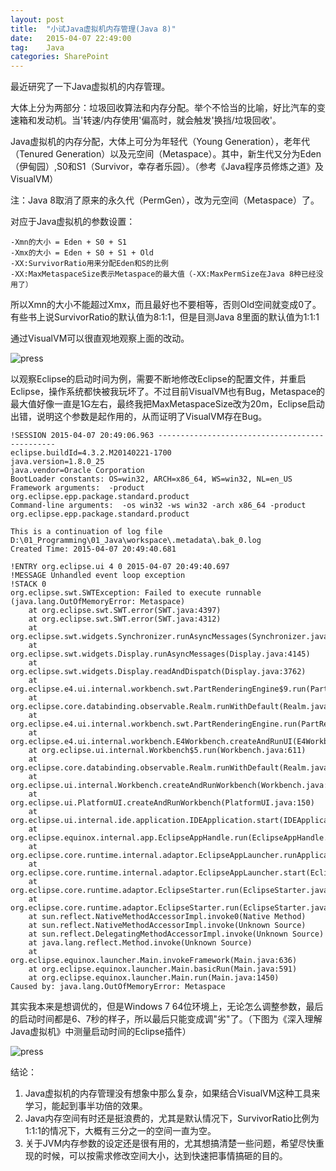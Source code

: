 ```yaml
---
layout: post
title:  "小试Java虚拟机内存管理(Java 8)"
date:   2015-04-07 22:49:00
tag:    Java
categories: SharePoint
---
```

最近研究了一下Java虚拟机的内存管理。

大体上分为两部分：垃圾回收算法和内存分配。举个不恰当的比喻，好比汽车的变速箱和发动机。当'转速/内存使用'偏高时，就会触发'换挡/垃圾回收'。

Java虚拟机的内存分配，大体上可分为年轻代（Young Generation），老年代（Tenured Generation）以及元空间（Metaspace）。其中，新生代又分为Eden（伊甸园）,S0和S1（Survivor，幸存者乐园）。（参考《Java程序员修炼之道》及VisualVM）

注：Java 8取消了原来的永久代（PermGen），改为元空间（Metaspace）了。

对应于Java虚拟机的参数设置：

	-Xmn的大小 = Eden + S0 + S1
	-Xmx的大小 = Eden + S0 + S1 + Old
	-XX:SurvivorRatio用来分配Eden和S的比例
	-XX:MaxMetaspaceSize表示Metaspace的最大值（-XX:MaxPermSize在Java 8种已经没用了）

所以Xmn的大小不能超过Xmx，而且最好也不要相等，否则Old空间就变成0了。有些书上说SurvivorRatio的默认值为8:1:1，但是目测Java 8里面的默认值为1:1:1

通过VisualVM可以很直观地观察上面的改动。

![press](http://tengrui.github.io/public/upload/visualvm.jpg)

以观察Eclipse的启动时间为例，需要不断地修改Eclipse的配置文件，并重启Eclipse，操作系统都快被我玩坏了。不过目前VisualVM也有Bug，Metaspace的最大值好像一直是1G左右，最终我把MaxMetaspaceSize改为20m，Eclipse启动出错，说明这个参数是起作用的，从而证明了VisualVM存在Bug。

	!SESSION 2015-04-07 20:49:06.963 -----------------------------------------------
	eclipse.buildId=4.3.2.M20140221-1700
	java.version=1.8.0_25
	java.vendor=Oracle Corporation
	BootLoader constants: OS=win32, ARCH=x86_64, WS=win32, NL=en_US
	Framework arguments:  -product org.eclipse.epp.package.standard.product
	Command-line arguments:  -os win32 -ws win32 -arch x86_64 -product org.eclipse.epp.package.standard.product
	
	This is a continuation of log file D:\01_Programming\01_Java\workspace\.metadata\.bak_0.log
	Created Time: 2015-04-07 20:49:40.681
	
	!ENTRY org.eclipse.ui 4 0 2015-04-07 20:49:40.697
	!MESSAGE Unhandled event loop exception
	!STACK 0
	org.eclipse.swt.SWTException: Failed to execute runnable (java.lang.OutOfMemoryError: Metaspace)
		at org.eclipse.swt.SWT.error(SWT.java:4397)
		at org.eclipse.swt.SWT.error(SWT.java:4312)
		at org.eclipse.swt.widgets.Synchronizer.runAsyncMessages(Synchronizer.java:138)
		at org.eclipse.swt.widgets.Display.runAsyncMessages(Display.java:4145)
		at org.eclipse.swt.widgets.Display.readAndDispatch(Display.java:3762)
		at org.eclipse.e4.ui.internal.workbench.swt.PartRenderingEngine$9.run(PartRenderingEngine.java:1113)
		at org.eclipse.core.databinding.observable.Realm.runWithDefault(Realm.java:332)
		at org.eclipse.e4.ui.internal.workbench.swt.PartRenderingEngine.run(PartRenderingEngine.java:997)
		at org.eclipse.e4.ui.internal.workbench.E4Workbench.createAndRunUI(E4Workbench.java:140)
		at org.eclipse.ui.internal.Workbench$5.run(Workbench.java:611)
		at org.eclipse.core.databinding.observable.Realm.runWithDefault(Realm.java:332)
		at org.eclipse.ui.internal.Workbench.createAndRunWorkbench(Workbench.java:567)
		at org.eclipse.ui.PlatformUI.createAndRunWorkbench(PlatformUI.java:150)
		at org.eclipse.ui.internal.ide.application.IDEApplication.start(IDEApplication.java:124)
		at org.eclipse.equinox.internal.app.EclipseAppHandle.run(EclipseAppHandle.java:196)
		at org.eclipse.core.runtime.internal.adaptor.EclipseAppLauncher.runApplication(EclipseAppLauncher.java:110)
		at org.eclipse.core.runtime.internal.adaptor.EclipseAppLauncher.start(EclipseAppLauncher.java:79)
		at org.eclipse.core.runtime.adaptor.EclipseStarter.run(EclipseStarter.java:354)
		at org.eclipse.core.runtime.adaptor.EclipseStarter.run(EclipseStarter.java:181)
		at sun.reflect.NativeMethodAccessorImpl.invoke0(Native Method)
		at sun.reflect.NativeMethodAccessorImpl.invoke(Unknown Source)
		at sun.reflect.DelegatingMethodAccessorImpl.invoke(Unknown Source)
		at java.lang.reflect.Method.invoke(Unknown Source)
		at org.eclipse.equinox.launcher.Main.invokeFramework(Main.java:636)
		at org.eclipse.equinox.launcher.Main.basicRun(Main.java:591)
		at org.eclipse.equinox.launcher.Main.run(Main.java:1450)
	Caused by: java.lang.OutOfMemoryError: Metaspace

其实我本来是想调优的，但是Windows 7 64位环境上，无论怎么调整参数，最后的启动时间都是6、7秒的样子，所以最后只能变成调"劣"了。（下图为《深入理解Java虚拟机》中测量启动时间的Eclipse插件）

![press](http://tengrui.github.io/public/upload/startup.jpg)

结论：

1. Java虚拟机的内存管理没有想象中那么复杂，如果结合VisualVM这种工具来学习，能起到事半功倍的效果。
1. Java内存空间有时还是挺浪费的，尤其是默认情况下，SurvivorRatio比例为1:1:1的情况下，大概有三分之一的空间一直为空。
1. 关于JVM内存参数的设定还是很有用的，尤其想搞清楚一些问题，希望尽快重现的时候，可以按需求修改空间大小，达到快速把事情搞砸的目的。
